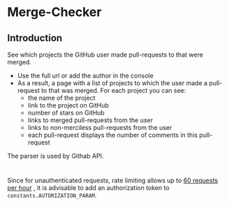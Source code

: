 # Merge-Checker

## Introduction
 See which projects the GitHub user made pull-requests to that were merged.

- Use the full url or add the author in the console
- As a result, a page with a list of projects to which the user made a pull-request to that was merged. For each project you can see:
  - the name of the project
  - link to the project on GitHub
  - number of stars on GitHub
  - links to merged pull-requests from the user
  - links to non-merciless pull-requests from the user
  - each pull-request displays the number of comments in this pull-request
 
The parser is used by Githab API.

#
Since for unauthenticated requests, rate limiting allows up to [60 requests per hour](https://docs.github.com/en/rest/overview/resources-in-the-rest-api#rate-limiting "Rate limiting") , it is advisable to add an authorization token to `constants.AUTORIZATION_PARAM`.
